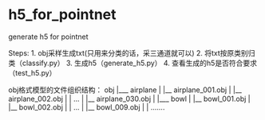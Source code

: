 # h5_for_pointnet
generate h5 for pointnet

Steps:
    1. obj采样生成txt(只用来分类的话，采三通道就可以)
    2. 将txt按原类别归类（classify.py）
    3. 生成h5（generate_h5.py）
    4. 查看生成的h5是否符合要求（test_h5.py）
    
obj格式模型的文件组织结构：
obj
  |___ airplane
  |          |__ airplane_001.obj
  |          |__ airplane_002.obj
  |          |         ...
  |          |__ airplane_030.obj
  |
  |___ bowl
  |          |__ bowl_001.obj
  |          |__ bowl_002.obj
  |          |     ...
  |          |__ bowl_009.obj
  |
  |     .......
